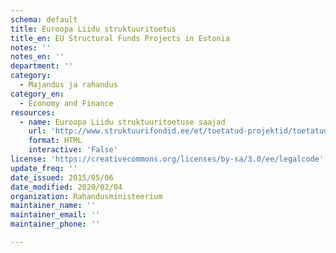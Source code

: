 ```yaml
---
schema: default
title: Euroopa Liidu struktuuritoetus
title_en: EU Structural Funds Projects in Estonia
notes: ''
notes_en: ''
department: ''
category:
  - Majandus ja rahandus
category_en:
  - Economy and Finance
resources:
  - name: Euroopa Liidu struktuuritoetuse saajad
    url: 'http://www.struktuurifondid.ee/et/toetatud-projektid/toetatud-projektid'
    format: HTML
    interactive: 'False'
license: 'https://creativecommons.org/licenses/by-sa/3.0/ee/legalcode'
update_freq: ''
date_issued: 2015/05/06
date_modified: 2020/02/04
organization: Rahandusministeerium
maintainer_name: ''
maintainer_email: ''
maintainer_phone: ''

---
```


